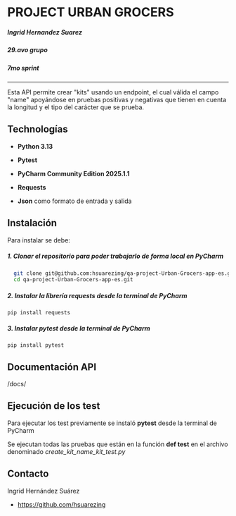 # PROJECT URBAN GROCERS

##### Ingrid Hernandez Suarez
##### 29.avo grupo
##### 7mo sprint

---

Esta API permite crear "kits" usando un endpoint, el cual válida el campo "name" apoyándose en pruebas positivas y negativas que tienen en cuenta la longitud y el tipo del carácter que se prueba.

## Technologías

- **Python 3.13**

- **Pytest**

- **PyCharm Community Edition 2025.1.1**

- **Requests**

- **Json** como formato de entrada y salida

## Instalación

Para instalar se debe:

##### 1. Clonar el repositorio para poder trabajarlo de forma local en PyCharm

```bash
  git clone git@github.com:hsuarezing/qa-project-Urban-Grocers-app-es.git
  cd qa-project-Urban-Grocers-app-es.git
```

##### 2. Instalar la librería **requests** desde la terminal de PyCharm
    pip install requests

##### 3. Instalar **pytest** desde la terminal de PyCharm
    pip install pytest
    
## Documentación API


  <the url of the launched server>/docs/

## Ejecución de los test

Para ejecutar los test previamente se instaló **pytest** desde la terminal de PyCharm

Se ejecutan todas las pruebas que están en la función **def test** en el archivo denominado _create_kit_name_kit_test.py_


## Contacto

Ingrid Hernández Suárez
- https://github.com/hsuarezing

